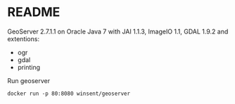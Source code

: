 # README #
GeoServer 2.7.1.1 on Oracle Java 7 with JAI 1.1.3, ImageIO 1.1, GDAL 1.9.2 and extentions:

* ogr
* gdal
* printing

Run geoserver
```
docker run -p 80:8080 winsent/geoserver
```